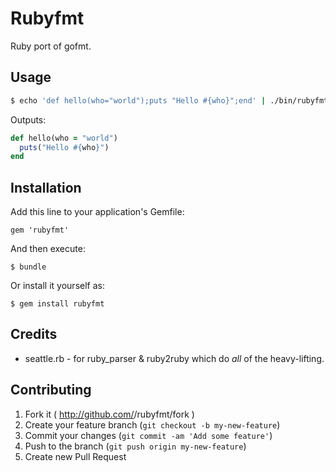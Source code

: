 # Rubyfmt

Ruby port of gofmt.

## Usage

```bash
$ echo 'def hello(who="world");puts "Hello #{who}";end' | ./bin/rubyfmt
```

Outputs:

```ruby
def hello(who = "world")
  puts("Hello #{who}")
end
```

## Installation

Add this line to your application's Gemfile:

    gem 'rubyfmt'

And then execute:

    $ bundle

Or install it yourself as:

    $ gem install rubyfmt

## Credits

- seattle.rb - for ruby_parser & ruby2ruby which do _all_ of the heavy-lifting.

## Contributing

1. Fork it ( http://github.com/<my-github-username>/rubyfmt/fork )
2. Create your feature branch (`git checkout -b my-new-feature`)
3. Commit your changes (`git commit -am 'Add some feature'`)
4. Push to the branch (`git push origin my-new-feature`)
5. Create new Pull Request
